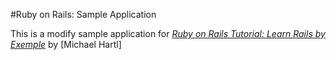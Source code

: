 #Ruby on Rails: Sample Application

This is a modify sample application for [*Ruby on Rails Tutorial: Learn Rails by Exemple*](http://rubyonrails.org) by [Michael Hartl]